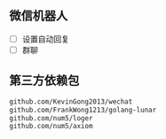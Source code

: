 ## 微信机器人

- [ ] 设置自动回复
- [ ] 群聊

## 第三方依赖包

```bash
github.com/KevinGong2013/wechat
github.com/FrankWong1213/golang-lunar
github.com/num5/loger
github.com/num5/axiom
```


